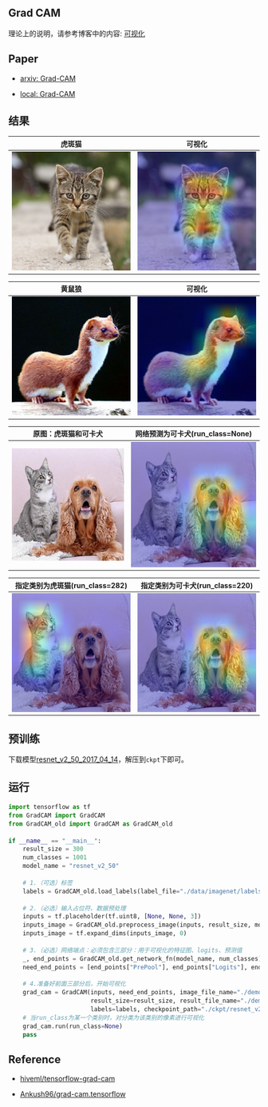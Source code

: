## Grad CAM

理论上的说明，请参考博客中的内容: [可视化](https://alisure.github.io/2018/04/12/DL/%E5%8F%AF%E8%A7%86%E5%8C%96/)


## Paper

* [arxiv: Grad-CAM](https://arxiv.org/pdf/1610.02391.pdf)

* [local: Grad-CAM](./paper/Grad-CAM.pdf)


## 结果

| 虎斑猫| 可视化 |
| :---:  | :----: |
| ![原图](./demo/cat.jpg) | ![可视化](./demo/cat_o.png) |


| 黄鼠狼| 可视化 |
| :---:  | :----: |
| ![原图](./demo/laska.png) | ![可视化](./demo/laska_o.png) |


| 原图：虎斑猫和可卡犬 | 网络预测为可卡犬(run_class=None) |
| :---:  | :----: |
| ![原图](./demo/cat_dog.jpg) | ![可卡犬](./demo/cat_dog_o.png) |


| 指定类别为虎斑猫(run_class=282) | 指定类别为可卡犬(run_class=220) |
| :---:  | :----: |
| ![虎斑猫](./demo/cat_dog_282.png) | ![狗](./demo/cat_dog_220.png) |


## 预训练

下载模型[resnet_v2_50_2017_04_14](http://download.tensorflow.org/models/resnet_v2_50_2017_04_14.tar.gz)，解压到`ckpt`下即可。


## 运行

```python
import tensorflow as tf
from GradCAM import GradCAM
from GradCAM_old import GradCAM as GradCAM_old

if __name__ == "__main__":
    result_size = 300
    num_classes = 1001
    model_name = "resnet_v2_50"

    # 1.（可选）标签
    labels = GradCAM_old.load_labels(label_file="./data/imagenet/labels.txt")

    # 2.（必选）输入占位符、数据预处理
    inputs = tf.placeholder(tf.uint8, [None, None, 3])
    inputs_image = GradCAM_old.preprocess_image(inputs, result_size, model_name)
    inputs_image = tf.expand_dims(inputs_image, 0)

    # 3.（必选）网络端点：必须包含三部分：用于可视化的特征图、logits、预测值
    _, end_points = GradCAM_old.get_network_fn(model_name, num_classes)(inputs_image)
    need_end_points = [end_points["PrePool"], end_points["Logits"], end_points["predictions"]]

    # 4.准备好前面三部分后，开始可视化
    grad_cam = GradCAM(inputs, need_end_points, image_file_name="./demo/cat_dog.jpg",  num_classes=num_classes,
                       result_size=result_size, result_file_name="./demo/output.png",
                       labels=labels, checkpoint_path="./ckpt/resnet_v2_50.ckpt")
    # 当run_class为某一个类别时，对分类为该类别的像素进行可视化
    grad_cam.run(run_class=None)
    pass
```

## Reference

* [hiveml/tensorflow-grad-cam](https://github.com/hiveml/tensorflow-grad-cam)

* [Ankush96/grad-cam.tensorflow](https://github.com/Ankush96/grad-cam.tensorflow)

